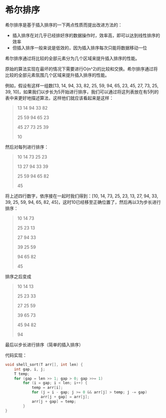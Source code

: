 # 希尔排序

希尔排序是基于插入排序的一下两点性质而提出改进方法的：

* 插入排序在对几乎已经排好序的数据操作时，效率高，即可以达到线性排序的效率
* 但插入排序一般来说是低效的，因为插入排序每次只能将数据移动一位

希尔排序通过将比较的全部元素分为几个区域来提升插入排序的性能。

原始的算法实现在最坏的情况下需要进行O(n^2)的比较和交换。希尔排序通过将比较的全部元素氛围几个区域来提升插入排序的性能。

例如，假设有这样一组数[13, 14, 94, 33, 82, 25, 59, 94, 65, 23, 45, 27, 73, 25, 39, 10]，如果我们以步长为5开始进行排序，我们可以通过将这列表放在有5列的表中来更好地描述算法，这样他们就应该看起来是这样：

> 13  14  94  33  82
>
> 25  59  94  65  23
>
> 45  27  73  25  39
>
> 10

然后对每列进行排序：

> 10  14  73  25  23
>
> 13  27  94  33  39
>
> 25  59  94  65  82
>
> 45

将上述四行数字，依序接在一起时我们得到：[10, 14, 73, 25, 23, 13, 27, 94, 33, 39, 25, 59, 94, 65, 82, 45]，这时10已经移至正确位置了，然后再以3为步长进行排序：

> 10 14 73
>
> 25 23 13
>
> 27 94 33
>
> 39  25  59
>
> 94 65 82
>
> 45

排序之后变成

>10 14 13
>
>25 23 33
>
>27 25 59
>
>39 65 73
>
>45 94 82
>
>94

最后以步长进行排序（简单的插入排序）

代码实现：

```c++
void shell_sort(T arr[], int len) {
	int gap, i, j;
	T temp;
	for (gap = len >> 1; gap > 0; gap >>= 1)
		for (i = gap; i < len; i++) {
			temp = arr[i];
			for (j = i - gap; j >= 0 && arr[j] > temp; j -= gap)
				arr[j + gap] = arr[j];
			arr[j + gap] = temp;
		}
}
```
